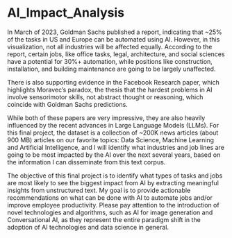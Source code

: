 # AI_Impact_Analysis

In March of 2023, Goldman Sachs published a report, indicating that ~25% of the tasks in US and Europe can be automated using AI.  However, in this visualization, not all industries will be affected equally.  According to the report, certain jobs, like office tasks, legal, architecture, and social sciences have a potential for 30%+ automation, while positions like construction, installation, and building maintenance are going to be largely unaffected.

There is also supporting evidence in the Facebook Research paper, which highlights Moravec’s paradox, the thesis that the hardest problems in AI involve sensorimotor skills, not abstract thought or reasoning, which coincide with Goldman Sachs predictions.

While both of these papers are very impressive, they are also heavily influenced by the recent advances in Large Language Models (LLMs).  For this final project, the dataset is a collection of ~200K news articles (about 900 MB) articles on our favorite topics: Data Science, Machine Learning and Artificial Intelligence, and I will identify what industries and job lines are going to be most impacted by the AI over the next several years, based on the information I can disseminate from this text corpus.

The objective of this final project is to identify what types of tasks and jobs are most likely to see the biggest impact from AI by extracting meaningful insights from unstructured text.  My goal is to provide actionable recommendations on what can be done with AI to automate jobs and/or improve employee productivity.  Please pay attention to the introduction of novel technologies and algorithms, such as AI for image generation and Conversational AI, as they represent the entire paradigm shift in the adoption of AI technologies and data science in general.
